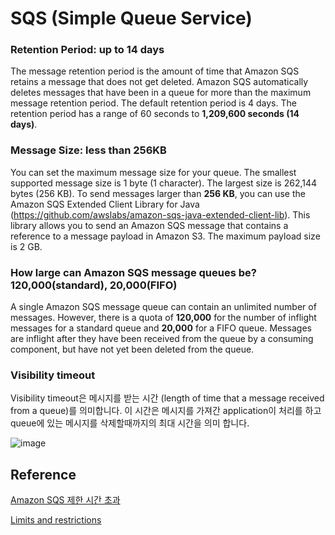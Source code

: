# SQS (Simple Queue Service)


### Retention Period: up to 14 days

The message retention period is the amount of time that Amazon SQS retains a message that does not get deleted. Amazon SQS automatically deletes messages that have been in a queue for more than the maximum message retention period. The default retention period is 4 days. The retention period has a range of 60 seconds to **1,209,600 seconds (14 days)**.


### Message Size: less than 256KB

You can set the maximum message size for your queue. The smallest supported message size is 1 byte (1 character). The largest size is 262,144 bytes (256 KB). To send messages larger than **256 KB**, you can use the Amazon SQS Extended Client Library for Java (https://github.com/awslabs/amazon-sqs-java-extended-client-lib). This library allows you to send an Amazon SQS message that contains a reference to a message payload in Amazon S3. The maximum payload size is 2 GB.


### How large can Amazon SQS message queues be? 120,000(standard), 20,000(FIFO)

A single Amazon SQS message queue can contain an unlimited number of messages. However, there is a quota of **120,000** for the number of inflight messages for a standard queue and **20,000** for a FIFO queue. Messages are inflight after they have been received from the queue by a consuming component, but have not yet been deleted from the queue.

### Visibility timeout

Visibility timeout은 메시지를 받는 시간 (length of time that a message received from a queue)를 의미합니다. 이 시간은 메시지를 가져간 application이 처리를 하고 queue에 있는 메시지를 삭제할때까지의 최대 시간을 의미 합니다. 

![image](https://user-images.githubusercontent.com/52392004/165202908-c5418eaf-a86f-4ef9-855a-5174b73367e5.png)

## Reference 

[Amazon SQS 제한 시간 초과](https://docs.aws.amazon.com/ko_kr/AWSSimpleQueueService/latest/SQSDeveloperGuide/sqs-visibility-timeout.html)

[Limits and restrictions](https://aws.amazon.com/sqs/faqs/?nc1=h_ls)

